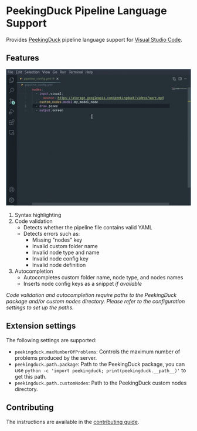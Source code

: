 # PeekingDuck Pipeline Language Support

Provides [PeekingDuck](https://github.com/aimakerspace/PeekingDuck) pipeline language support for [Visual Studio Code](https://code.visualstudio.com/).

## Features
![demo](assets/demo.gif)

1. Syntax highlighting
1. Code validation
   - Detects whether the pipeline file contains valid YAML
   - Detects errors such as:
     - Missing "nodes" key
     - Invalid custom folder name
     - Invalid node type and name
     - Invalid node config key
     - Invalid node definition
1. Autocompletion
   - Autocompletes custom folder name, node type, and nodes names
   - Inserts node config keys as a snippet *if available*

*Code validation and autocompletion require paths to the PeekingDuck package and/or custom nodes directory. Please refer to the configuration settings to set up the paths.*

## Extension settings
The following settings are supported:
- `peekingduck.maxNumberOfProblems`: Controls the maximum number of problems produced by the server.
- `peekingduck.path.package`: Path to the PeekingDuck package, you can use `python -c 'import peekingduck; print(peekingduck.__path__)'` to get this path.
- `peekingduck.path.customNodes`: Path to the PeekingDuck custom nodes directory.


## Contributing
The instructions are available in the [contributing guide](CONTRIBUTING.md).